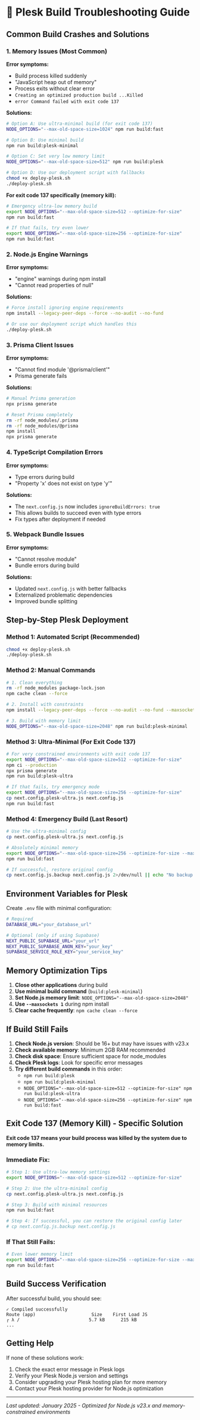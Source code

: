 # 🚨 Plesk Build Troubleshooting Guide

## Common Build Crashes and Solutions

### 1. Memory Issues (Most Common)

**Error symptoms:**

- Build process killed suddenly
- "JavaScript heap out of memory"
- Process exits without clear error
- `Creating an optimized production build ...Killed`
- `error Command failed with exit code 137`

**Solutions:**

```bash
# Option A: Use ultra-minimal build (for exit code 137)
NODE_OPTIONS="--max-old-space-size=1024" npm run build:fast

# Option B: Use minimal build
npm run build:plesk-minimal

# Option C: Set very low memory limit
NODE_OPTIONS="--max-old-space-size=512" npm run build:plesk

# Option D: Use our deployment script with fallbacks
chmod +x deploy-plesk.sh
./deploy-plesk.sh
```

**For exit code 137 specifically (memory kill):**

```bash
# Emergency ultra-low memory build
export NODE_OPTIONS="--max-old-space-size=512 --optimize-for-size"
npm run build:fast

# If that fails, try even lower
export NODE_OPTIONS="--max-old-space-size=256 --optimize-for-size"
npm run build:fast
```

### 2. Node.js Engine Warnings

**Error symptoms:**

- "engine" warnings during npm install
- "Cannot read properties of null"

**Solutions:**

```bash
# Force install ignoring engine requirements
npm install --legacy-peer-deps --force --no-audit --no-fund

# Or use our deployment script which handles this
./deploy-plesk.sh
```

### 3. Prisma Client Issues

**Error symptoms:**

- "Cannot find module '@prisma/client'"
- Prisma generate fails

**Solutions:**

```bash
# Manual Prisma generation
npx prisma generate

# Reset Prisma completely
rm -rf node_modules/.prisma
rm -rf node_modules/@prisma
npm install
npx prisma generate
```

### 4. TypeScript Compilation Errors

**Error symptoms:**

- Type errors during build
- "Property 'x' does not exist on type 'y'"

**Solutions:**

- The `next.config.js` now includes `ignoreBuildErrors: true`
- This allows builds to succeed even with type errors
- Fix types after deployment if needed

### 5. Webpack Bundle Issues

**Error symptoms:**

- "Cannot resolve module"
- Bundle errors during build

**Solutions:**

- Updated `next.config.js` with better fallbacks
- Externalized problematic dependencies
- Improved bundle splitting

## Step-by-Step Plesk Deployment

### Method 1: Automated Script (Recommended)

```bash
chmod +x deploy-plesk.sh
./deploy-plesk.sh
```

### Method 2: Manual Commands

```bash
# 1. Clean everything
rm -rf node_modules package-lock.json
npm cache clean --force

# 2. Install with constraints
npm install --legacy-peer-deps --force --no-audit --no-fund --maxsockets 1

# 3. Build with memory limit
NODE_OPTIONS="--max-old-space-size=2048" npm run build:plesk-minimal
```

### Method 3: Ultra-Minimal (For Exit Code 137)

```bash
# For very constrained environments with exit code 137
export NODE_OPTIONS="--max-old-space-size=512 --optimize-for-size"
npm ci --production
npx prisma generate
npm run build:plesk-ultra

# If that fails, try emergency mode
export NODE_OPTIONS="--max-old-space-size=256 --optimize-for-size"
cp next.config.plesk-ultra.js next.config.js
npm run build:fast
```

### Method 4: Emergency Build (Last Resort)

```bash
# Use the ultra-minimal config
cp next.config.plesk-ultra.js next.config.js

# Absolutely minimal memory
export NODE_OPTIONS="--max-old-space-size=256 --optimize-for-size --max-semi-space-size=1"
npm run build:fast

# If successful, restore original config
cp next.config.js.backup next.config.js 2>/dev/null || echo "No backup found"
```

## Environment Variables for Plesk

Create `.env` file with minimal configuration:

```bash
# Required
DATABASE_URL="your_database_url"

# Optional (only if using Supabase)
NEXT_PUBLIC_SUPABASE_URL="your_url"
NEXT_PUBLIC_SUPABASE_ANON_KEY="your_key"
SUPABASE_SERVICE_ROLE_KEY="your_service_key"
```

## Memory Optimization Tips

1. **Close other applications** during build
2. **Use minimal build command** (`build:plesk-minimal`)
3. **Set Node.js memory limit**: `NODE_OPTIONS="--max-old-space-size=2048"`
4. **Use `--maxsockets 1`** during npm install
5. **Clear cache frequently**: `npm cache clean --force`

## If Build Still Fails

1. **Check Node.js version**: Should be 16+ but may have issues with v23.x
2. **Check available memory**: Minimum 2GB RAM recommended
3. **Check disk space**: Ensure sufficient space for node_modules
4. **Check Plesk logs**: Look for specific error messages
5. **Try different build commands** in this order:
   - `npm run build:plesk`
   - `npm run build:plesk-minimal`
   - `NODE_OPTIONS="--max-old-space-size=512 --optimize-for-size" npm run build:plesk-ultra`
   - `NODE_OPTIONS="--max-old-space-size=256 --optimize-for-size" npm run build:fast`

## Exit Code 137 (Memory Kill) - Specific Solution

**Exit code 137 means your build process was killed by the system due to memory limits.**

### Immediate Fix:

```bash
# Step 1: Use ultra-low memory settings
export NODE_OPTIONS="--max-old-space-size=512 --optimize-for-size"

# Step 2: Use the ultra-minimal config
cp next.config.plesk-ultra.js next.config.js

# Step 3: Build with minimal resources
npm run build:fast

# Step 4: If successful, you can restore the original config later
# cp next.config.js.backup next.config.js
```

### If That Still Fails:

```bash
# Even lower memory limit
export NODE_OPTIONS="--max-old-space-size=256 --optimize-for-size --max-semi-space-size=1"
npm run build:fast
```

## Build Success Verification

After successful build, you should see:

```
✓ Compiled successfully
Route (app)                     Size    First Load JS
┌ λ /                          5.7 kB      215 kB
...
```

## Getting Help

If none of these solutions work:

1. Check the exact error message in Plesk logs
2. Verify your Plesk Node.js version and settings
3. Consider upgrading your Plesk hosting plan for more memory
4. Contact your Plesk hosting provider for Node.js optimization

---

_Last updated: January 2025 - Optimized for Node.js v23.x and memory-constrained environments_
